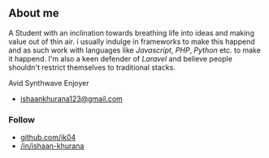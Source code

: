 ## About me

A Student with an inclination towards breathing life into ideas and making value out of thin air. i usually indulge in frameworks to make this happend and as such work with languages like _Javascript_, _PHP_, _Python_ etc. to make it happend. I'm also a keen defender of _Laravel_ and believe people shouldn't restrict themselves to traditional stacks.

Avid Synthwave Enjoyer

- [ishaankhurana123@gmail.com](mailto:ishaankhurana123@gmail.com)

### Follow

- [github.com/ik04](https://github.com/ik04)
- [/in/ishaan-khurana](https://in.linkedin.com/in/ishaan-khurana-398114212)
